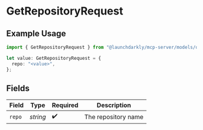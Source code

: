 # GetRepositoryRequest

## Example Usage

```typescript
import { GetRepositoryRequest } from "@launchdarkly/mcp-server/models/operations";

let value: GetRepositoryRequest = {
  repo: "<value>",
};
```

## Fields

| Field               | Type                | Required            | Description         |
| ------------------- | ------------------- | ------------------- | ------------------- |
| `repo`              | *string*            | :heavy_check_mark:  | The repository name |